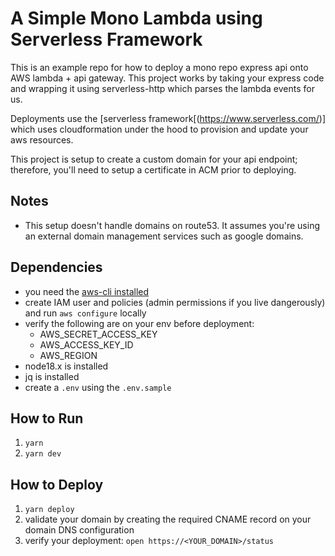 # A Simple Mono Lambda using Serverless Framework

This is an example repo for how to deploy a mono repo express api onto AWS lambda + api gateway. This project works by taking your express code and wrapping it using serverless-http which parses the lambda events for us.

Deployments use the [serverless framework[(https://www.serverless.com/)] which uses cloudformation under the hood to provision and update your aws resources.

This project is setup to create a custom domain for your api endpoint; therefore, you'll need to setup a certificate in ACM prior to deploying.

## Notes

- This setup doesn't handle domains on route53. It assumes you're using an external domain management services such as google domains.

## Dependencies

- you need the [aws-cli installed](https://docs.aws.amazon.com/cli/latest/userguide/getting-started-install.html)
- create IAM user and policies (admin permissions if you live dangerously) and run `aws configure` locally
- verify the following are on your env before deployment:
  - AWS_SECRET_ACCESS_KEY
  - AWS_ACCESS_KEY_ID
  - AWS_REGION
- node18.x is installed
- jq is installed
- create a `.env` using the `.env.sample`

## How to Run

1. `yarn`
2. `yarn dev`

## How to Deploy

1. `yarn deploy`
2. validate your domain by creating the required CNAME record on your domain DNS configuration
3. verify your deployment: `open https://<YOUR_DOMAIN>/status`
